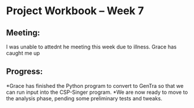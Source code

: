 Project Workbook – Week 7
=========================

Meeting:
--------
  I was unable to attednt he meeting this week due to illness. Grace has caught me up
  
Progress:
---------
  *Grace has finished the Python program to convert to GenTra so that we can run input into the CSP-Singer program. 
  *We are now ready to move to the analysis phase, pending some preliminary tests and tweaks.
